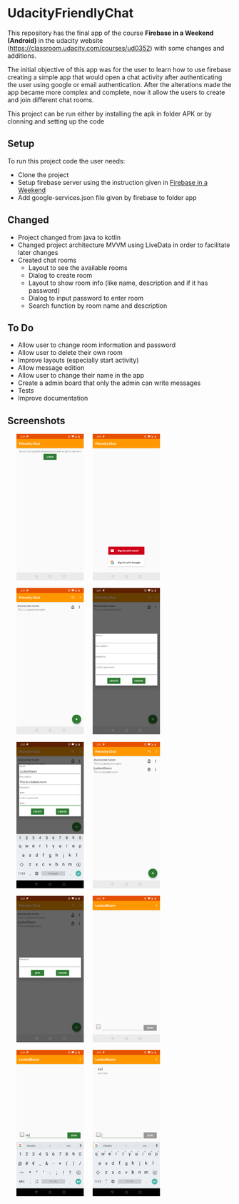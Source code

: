 # UdacityFriendlyChat

This repository has the final app of the course **Firebase in a Weekend (Android)** in the udacity website (https://classroom.udacity.com/courses/ud0352) with some changes and additions.

The initial objective of this app was for the user to learn how to use firebase creating a simple app that would open a chat activity after authenticating the user using google or email authentication. After the alterations made the app became more complex and complete, now it allow the users to create and join different chat rooms.

This project can be run either by installing the apk in folder APK or by clonning and setting up the code 

## Setup
To run this project code the user needs:
* Clone the project
* Setup firebase server using the instruction given in [Firebase in a Weekend](https://classroom.udacity.com/courses/ud0352)
* Add google-services.json file given by firebase to folder app


## Changed
* Project changed from java to kotlin
* Changed project architecture MVVM using LiveData in order to facilitate later changes
* Created chat rooms
  * Layout to see the available rooms
  * Dialog to create room
  * Layout to show room info (like name, description and if it has password)
  * Dialog to input password to enter room
  * Search function by room name and description

## To Do
* Allow user to change room information and password
* Allow user to delete their own room
* Improve layouts (especially start activity)
* Allow message edition
* Allow user to change their name in the app
* Create a admin board that only the admin can write messages
* Tests
* Improve documentation

## Screenshots

<img src="screenshot/device-2019-03-05-142938.png" width="30%" hspace="20"><img src="screenshot/device-2019-03-05-143010.png" width="30%">

<img src="screenshot/device-2019-03-05-143101.png" width="30%" hspace="20"><img src="screenshot/device-2019-03-05-143117.png" width="30%">

<img src="screenshot/device-2019-03-05-143222.png" width="30%" hspace="20"><img src="screenshot/device-2019-03-05-143242.png" width="30%">

<img src="screenshot/device-2019-03-05-143253.png" width="30%" hspace="20"><img src="screenshot/device-2019-03-05-143306.png" width="30%">

<img src="screenshot/device-2019-03-05-143321.png" width="30%" hspace="20"><img src="screenshot/device-2019-03-05-143329.png" width="30%">
